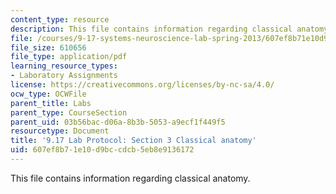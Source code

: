 ```yaml
---
content_type: resource
description: This file contains information regarding classical anatomy.
file: /courses/9-17-systems-neuroscience-lab-spring-2013/607ef8b71e10d9bccdcb5eb8e9136172_MIT9_17S13_Chapter3.pdf
file_size: 610656
file_type: application/pdf
learning_resource_types:
- Laboratory Assignments
license: https://creativecommons.org/licenses/by-nc-sa/4.0/
ocw_type: OCWFile
parent_title: Labs
parent_type: CourseSection
parent_uid: 03b56bac-d06a-8b3b-5053-a9ecf1f449f5
resourcetype: Document
title: '9.17 Lab Protocol: Section 3 Classical anatomy'
uid: 607ef8b7-1e10-d9bc-cdcb-5eb8e9136172
---
```

This file contains information regarding classical anatomy.